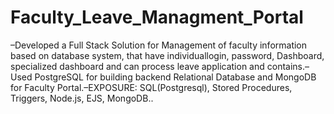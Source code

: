 # Faculty_Leave_Managment_Portal

–Developed a Full Stack Solution for Management of faculty information based on database system, that have individuallogin, password, Dashboard, specialized dashboard and can process leave application and contains.–Used PostgreSQL for building backend Relational Database and MongoDB for Faculty Portal.–EXPOSURE: SQL(Postgresql), Stored Procedures, Triggers, Node.js, EJS, MongoDB..

